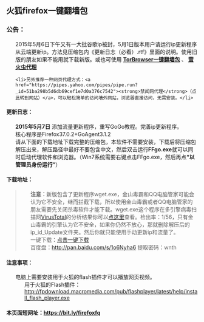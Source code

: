 <div class="markdown-body">
      <h2>火狐firefox一键翻墙包</h2>

<h3>
<a id="user-content-公告" class="anchor" href="#%E5%85%AC%E5%91%8A" aria-hidden="true"><span class="octicon octicon-link"></span></a>公告：</h3>

<ul class="task-list">
<li>2015年5月6日下午又有一大批谷歌ip被封，5月1日版本用户请运行ip更新程序从云端更新ip。方法见压缩包内《更新日志（必看）.rtf》里面的说明。使用旧版的朋友如果不能用就下载新版。或也可使用  <strong><a href="/bannedbook/fanqiang/wiki/TorBrowser%E4%B8%80%E9%94%AE%E7%BF%BB%E5%A2%99%E5%8C%85" class="wiki-page-link">TorBrowser一键翻墙包</a></strong> 、 <strong><a href="/bannedbook/fanqiang/wiki/%E8%90%A4%E7%81%AB%E8%99%AB%E4%BB%A3%E7%90%86" class="wiki-page-link">萤火虫代理</a></strong></li>
	
	<li>另外推荐一种网页代理方式：<a href="https://pipes.yahoo.com/pipes/pipe.run?_id=51ba298b5d6db69cef1e7d0a376c7542"><strong>禁闻网代理</strong>（点此转到网站）</a>，可以轻松简单的访问墙外网站，浏览器直接访问，无需安装。</li>
</ul>

<h4>
<a id="user-content-更新日志" class="anchor" href="#%E6%9B%B4%E6%96%B0%E6%97%A5%E5%BF%97" aria-hidden="true"><span class="octicon octicon-link"></span></a>更新日志：</h4>

<ul class="task-list">
<li>
<strong>2015年5月7日</strong> 添加流量更新程序，重写GoGo教程。完善ip更新程序。</li>
<li>核心程序是Firefox37.0.2+GoAgent3.1.2</li>
<li>请从下面的下载地址下载完整的压缩包，本软件不需要安装，下载后将压缩包解压出来，解压路径中最好不要包含中文，然后双击运行<strong>FFgo.exe</strong>就可以同时启动代理软件和浏览器。（Win7系统需要右键点击FFgo.exe，然后再点<strong>“以管理员身份运行”</strong>）</li>
</ul>

<h4>
<a id="user-content-下载地址" class="anchor" href="#%E4%B8%8B%E8%BD%BD%E5%9C%B0%E5%9D%80" aria-hidden="true"><span class="octicon octicon-link"></span></a>下载地址：</h4>

<blockquote>
<ul class="task-list">
<li>
<strong>注意：</strong>新版包含了更新程序wget.exe，金山毒霸和QQ电脑管家可能会认为它不安全，继而拦截下载，所以使用金山毒霸或者QQ电脑管家的朋友需要先关闭杀毒软件才能下载。wget.exe这个程序在多引擎病毒扫描网<a href="https://www.virustotal.com/">VirusTotal</a>的分析结果你可以<a href="https://www.virustotal.com/zh-cn/file/cf8a9b5db43dd4820ea28e10786f3fac00cf294f793ead1aef86de75246f4495/analysis/">点这里</a>查看。检出率：1/56，只有金山毒霸的引擎认为它不安全，如果你仍然不放心，那就删除解压后的ip_id_Update文件夹。然后你就只能使用手动更新ip和流量了。</li>
<li>一键下载：<a href="http://nnnnnn.c.mrbonus.com/Firefox-Goagent.7z" target="_blank">点击一键下载</a></li>
<li>百度盘：<a href="http://pan.baidu.com/s/1o6Nyha6" target="_blank">http://pan.baidu.com/s/1o6Nyha6</a>  提取密码：wnth</li>

</ul>
</blockquote>




<h4>
<a id="user-content-注意事项" class="anchor" href="#%E6%B3%A8%E6%84%8F%E4%BA%8B%E9%A1%B9" aria-hidden="true"><span class="octicon octicon-link"></span></a>注意事项：</h4>

<ul class="task-list">
<li>电脑上需要安装用于火狐的flash插件才可以播放网页视频。

<ul class="task-list">
<li> 用于火狐的Flash插件：<a href="http://fpdownload.macromedia.com/pub/flashplayer/latest/help/install_flash_player.exe">http://fpdownload.macromedia.com/pub/flashplayer/latest/help/install_flash_player.exe</a>
</li>
</ul>
</li>
</ul>

<h4>本页面短网址：<a href="https://bit.ly/firefoxfq">https://bit.ly/firefoxfq</a></h4>
    </div>